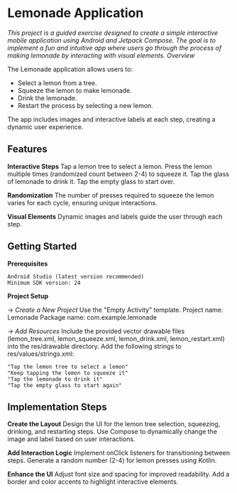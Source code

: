 # Lemonade Application

*This project is a guided exercise designed to create a simple interactive mobile application using Android and Jetpack Compose. The goal is to implement a fun and intuitive app where users go through the process of making lemonade by interacting with visual elements.
Overview*

The Lemonade application allows users to:

- Select a lemon from a tree.
- Squeeze the lemon to make lemonade.
- Drink the lemonade.
- Restart the process by selecting a new lemon.

The app includes images and interactive labels at each step, creating a dynamic user experience.

## Features

**Interactive Steps**
    Tap a lemon tree to select a lemon.
    Press the lemon multiple times (randomized count between 2-4) to squeeze it.
    Tap the glass of lemonade to drink it.
    Tap the empty glass to start over.

**Randomization**
    The number of presses required to squeeze the lemon varies for each cycle, ensuring unique interactions.

**Visual Elements**
    Dynamic images and labels guide the user through each step.

## Getting Started
**Prerequisites**

    Android Studio (latest version recommended)
    Minimum SDK version: 24

**Project Setup**

-> _Create a New Project_
    Use the "Empty Activity" template.
    Project name: Lemonade
    Package name: com.example.lemonade

-> _Add Resources_
    Include the provided vector drawable files (lemon_tree.xml, lemon_squeeze.xml, lemon_drink.xml, lemon_restart.xml) into the res/drawable directory.
    Add the following strings to res/values/strings.xml:

    "Tap the lemon tree to select a lemon"
    "Keep tapping the lemon to squeeze it"
    "Tap the lemonade to drink it"
    "Tap the empty glass to start again"

## Implementation Steps

**Create the Layout**
    Design the UI for the lemon tree selection, squeezing, drinking, and restarting steps.
    Use Compose to dynamically change the image and label based on user interactions.

**Add Interaction Logic**
    Implement onClick listeners for transitioning between steps.
    Generate a random number (2-4) for lemon presses using Kotlin.

**Enhance the UI**
    Adjust font size and spacing for improved readability.
    Add a border and color accents to highlight interactive elements.
